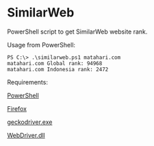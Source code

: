 # SimilarWeb
PowerShell script to get SimilarWeb website rank.

Usage from PowerShell:
```
PS C:\> .\similarweb.ps1 matahari.com
matahari.com Global rank: 94968
matahari.com Indonesia rank: 2472
```

Requirements:

[PowerShell](https://github.com/PowerShell/PowerShell/releases/latest)

[Firefox](https://download.mozilla.org/?product=firefox-esr-latest-ssl&os=win64&lang=en-US)

[geckodriver.exe](https://github.com/mozilla/geckodriver/releases/latest)

[WebDriver.dll](https://www.nuget.org/api/v2/package/Selenium.WebDriver/)

